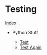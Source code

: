 # Testing

[Index](readme.md)

- Python Stuff

    - [Test](py-stuff/test.md)
    - [Test Again](py-stuff/test.md)
